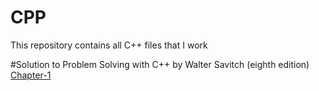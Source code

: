 # CPP
This repository contains all C++ files that I work

#Solution to Problem Solving with C++ by Walter Savitch (eighth edition)
[Chapter-1](https://www.github.com/krutikamin/CPP/Problem_Solving_With_C%2B%2B_by_Walter_savitch_Eighth_Edition/Chapter-1)
